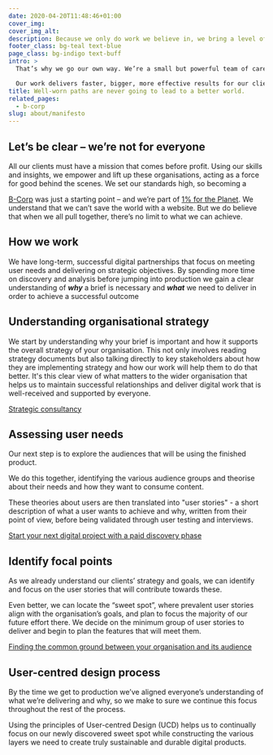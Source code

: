 ```yaml
---
date: 2020-04-20T11:48:46+01:00
cover_img:
cover_img_alt:
description: Because we only do work we believe in, we bring a level of commitment you won’t find anywhere else — and that means great results for you.
footer_class: bg-teal text-blue
page_class: bg-indigo text-buff
intro: >
  That’s why we go our own way. We’re a small but powerful team of carefully selected senior professionals. People whose work packs a real punch. **Strategy, brand, digital** – we bring it all together and drive change in ways that really matter. 

  Our work delivers faster, bigger, more effective results for our clients’ causes – in the charity sector, sustainability, research, the environment, and the arts.
title: Well-worn paths are never going to lead to a better world.
related_pages:
  - b-corp
slug: about/manifesto
---
```


## Let’s be clear – we’re not for everyone

All our clients must have a mission that comes before profit. Using our skills and insights, we empower and lift up these organisations, acting as a force for good behind the scenes. We set our standards high, so becoming a

[B-Corp](/blog/b-corp) was just a starting point – and we’re part of [1% for the Planet](https://onepercentfortheplanet.org/). We understand that we can’t save the world with a website. But we do believe that when we all pull together, there’s no limit to what we can achieve.

## How we work

We have long-term, successful digital partnerships that focus on meeting user needs and delivering on strategic objectives. By spending more time on discovery and analysis before jumping into production we gain a clear understanding of ***why*** a brief is necessary and ***what*** we need to deliver in order to achieve a successful outcome

## Understanding organisational strategy

We start by understanding why your brief is important and how it supports the overall strategy of your organisation. This not only involves reading strategy documents but also talking directly to key stakeholders about how they are implementing strategy and how our work will help them to do that better. It's this clear view of what matters to the wider organisation that helps us to maintain successful relationships and deliver digital work that is well-received and supported by everyone.

[Strategic consultancy](/services/strategy)

## Assessing user needs

Our next step is to explore the audiences that will be using the finished product.

We do this together, identifying the various audience groups and theorise about their needs and how they want to consume content.

These theories about users are then translated into "user stories" - a short description of what a user wants to achieve and why, written from their point of view, before being validated through user testing and interviews.

[Start your next digital project with a paid discovery phase](/blog/start-your-next-digital-project-with-a-paid-discovery-phase)

## Identify focal points

As we already understand our clients’ strategy and goals, we can identify and focus on the user stories that will contribute towards these.

Even better, we can locate the “sweet spot”, where prevalent user stories align with the organisation’s goals, and plan to focus the majority of our future effort there. We decide on the minimum group of user stories to deliver and begin to plan the features that will meet them.

[Finding the common ground between your organisation and its audience](/blog/finding-the-common-ground-between-your-organisation-and-its-audience)

## User-centred design process

By the time we get to production we’ve aligned everyone’s understanding of what we’re delivering and why, so we make to sure we continue this focus throughout the rest of the process.

Using the principles of User-centred Design (UCD) helps us to continually focus on our newly discovered sweet spot while constructing the various layers we need to create truly sustainable and durable digital products.
